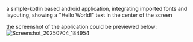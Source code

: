 a simple-kotlin based android application, integrating imported fonts and layouting, showing a "Hello World!" text in the center of the screen

the screenshot of the application could be previewed below:
![Screenshot_20250704_184954](https://github.com/user-attachments/assets/ac6ca697-1767-438a-a336-deb98a2e4075)
